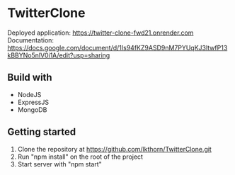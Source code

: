 # TwitterClone

Deployed application: https://twitter-clone-fwd21.onrender.com
Documentation: https://docs.google.com/document/d/1Is94fKZ9ASD9nM7PYUqKJ3ltwfP13kBBYNo5nlV0i1A/edit?usp=sharing

## Build with

  - NodeJS
  - ExpressJS
  - MongoDB


## Getting started

1. Clone the repository at https://github.com/lkthorn/TwitterClone.git
2. Run "npm install" on the root of the project
3. Start server with "npm start"





